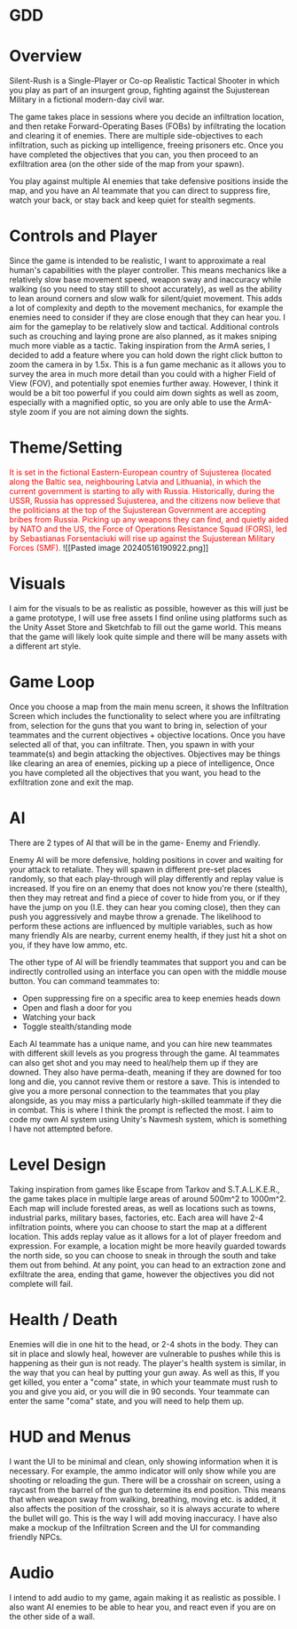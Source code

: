 # GDD
# Overview
Silent-Rush is a Single-Player or Co-op Realistic Tactical Shooter in which you play as part of an insurgent group, fighting against the Sujusterean Military in a fictional modern-day civil war.

The game takes place in sessions where you decide an infiltration location, and then retake Forward-Operating Bases (FOBs) by infiltrating the location and clearing it of enemies. There are multiple side-objectives to each infiltration, such as picking up intelligence, freeing prisoners etc.
Once you have completed the objectives that you can, you then proceed to an exfiltration area (on the other side of the map from your spawn).

You play against multiple AI enemies that take defensive positions inside the map, and you have an AI teammate that you can direct to suppress fire, watch your back, or stay back and keep quiet for stealth segments. 
# Controls and Player 
Since the game is intended to be realistic, I want to approximate a real human's capabilities with the player controller. This means mechanics like a relatively slow base movement speed, weapon sway and inaccuracy while walking (so you need to stay still to shoot accurately), as well as the ability to lean around corners and slow walk for silent/quiet movement. This adds a lot of complexity and depth to the movement mechanics, for example the enemies need to consider if they are close enough that they can hear you. I aim for the gameplay to be relatively slow and tactical.
Additional controls such as crouching and laying prone are also planned, as it makes sniping much more viable as a tactic. 
Taking inspiration from the ArmA series, I decided to add a feature where you can hold down the right click button to zoom the camera in by 1.5x. This is a fun game mechanic as it allows you to survey the area in much more detail than you could with a higher Field of View (FOV), and potentially spot enemies further away. However, I think it would be a bit too powerful if you could aim down sights as well as zoom, especially with a magnified optic, so you are only able to use the ArmA-style zoom if you are not aiming down the sights.
# Theme/Setting
<span style="color:#FF0000">It is set in the fictional Eastern-European country of Sujusterea (located along the Baltic sea, neighbouring Latvia and Lithuania), in which the current government is starting to ally with Russia. Historically, during the USSR, Russia has oppressed Sujusterea, and the citizens now believe that the politicians at the top of the Sujusterean Government are accepting bribes from Russia. Picking up any weapons they can find, and quietly aided by NATO and the US, the Force of Operations Resistance Squad (FORS), led by Sebastianas Forsentaciuki will rise up against the Sujusterean Military Forces (SMF).</span>
![[Pasted image 20240516190922.png]] 
# Visuals
I aim for the visuals to be as realistic as possible, however as this will just be a game prototype, I will use free assets I find online using platforms such as the Unity Asset Store and Sketchfab to fill out the game world. This means that the game will likely look quite simple and there will be many assets with a different art style. 
# Game Loop
Once you choose a map from the main menu screen, it shows the Infiltration Screen which includes the functionality to select where you are infiltrating from, selection for the guns that you want to bring in, selection of your teammates and the current objectives + objective locations. Once you have selected all of that, you can infiltrate. Then, you spawn in with your teammate(s) and begin attacking the objectives. Objectives may be things like clearing an area of enemies, picking up a piece of intelligence, 
Once you have completed all the objectives that you want, you head to the exfiltration zone and exit the map.
# AI
There are 2 types of AI that will be in the game- Enemy and Friendly.

Enemy AI will be more defensive, holding positions in cover and waiting for your attack to retaliate. They will spawn in different pre-set places randomly, so that each play-through will play differently and replay value is increased. 
If you fire on an enemy that does not know you're there (stealth), then they may retreat and find a piece of cover to hide from you, or if they have the jump on you (I.E. they can hear you coming close), then they can push you aggressively and maybe throw a grenade. The likelihood to perform these actions are influenced by multiple variables, such as how many friendly AIs are nearby, current enemy health, if they just hit a shot on you, if they have low ammo, etc.

The other type of AI will be friendly teammates that support you and can be indirectly controlled using an interface you can open with the middle mouse button.
You can command teammates to:
- Open suppressing fire on a specific area to keep enemies heads down
- Open and flash a door for you
- Watching your back
- Toggle stealth/standing mode

 Each AI teammate has a unique name, and you can hire new teammates with different skill levels as you progress through the game. AI teammates can also get shot and you may need to heal/help them up if they are downed. They also have perma-death, meaning if they are downed for too long and die, you cannot revive them or restore a save. This is intended to give you a more personal connection to the teammates that you play alongside, as you may miss a particularly high-skilled teammate if they die in combat.
 This is where I think the prompt is reflected the most. I aim to code my own AI system using Unity's Navmesh system, which is something I have not attempted before. 
# Level Design
Taking inspiration from games like Escape from Tarkov and S.T.A.L.K.E.R., the game takes place in multiple large areas of around 500m^2 to 1000m^2. Each map will include forested areas, as well as locations such as towns, industrial parks, military bases, factories, etc.
Each area will have 2-4 infiltration points, where you can choose to start the map at a different location. This adds replay value as it allows for a lot of player freedom and expression. For example, a location might be more heavily guarded towards the north side, so you can choose to sneak in through the south and take them out from behind.
At any point, you can head to an extraction zone and exfiltrate the area, ending that game, however the objectives you did not complete will fail.
# Health / Death
Enemies will die in one hit to the head, or 2-4 shots in the body. They can sit in place and slowly heal, however are vulnerable to pushes while this is happening as their gun is not ready.
The player's health system is similar, in the way that you can heal by putting your gun away. As well as this, If you get killed, you enter a "coma" state, in which your teammate must rush to you and give you aid, or you will die in 90 seconds. Your teammate can enter the same "coma" state, and you will need to help them up.
# HUD and Menus
I want the UI to be minimal and clean, only showing information when it is necessary. For example, the ammo indicator will only show while you are shooting or reloading the gun. There will be a crosshair on screen, using a raycast from the barrel of the gun to determine its end position. This means that when weapon sway from walking, breathing, moving etc. is added, it also affects the position of the crosshair, so it is always accurate to where the bullet will go. This is the way I will add moving inaccuracy.
I have also make a mockup of the Infiltration Screen and the UI for commanding friendly NPCs.
# Audio
I intend to add audio to my game, again making it as realistic as possible.
I also want AI enemies to be able to hear you, and react even if you are on the other side of a wall.